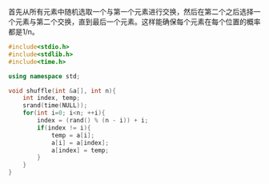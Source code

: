 首先从所有元素中随机选取一个与第一个元素进行交换，然后在第二个之后选择一个元素与第二个交换，直到最后一个元素。这样能确保每个元素在每个位置的概率都是1/n。


```cpp
#include<stdio.h>
#include<stdlib.h>
#include<time.h>

using namespace std;

void shuffle(int &a[], int n){
    int index, temp;
    srand(time(NULL));
    for(int i=0; i<n; ++i){
        index = (rand() % (n - i)) + i;
        if(index != i){
            temp = a[i];
            a[i] = a[index];
            a[index] = temp;
        }
    }
}

```
